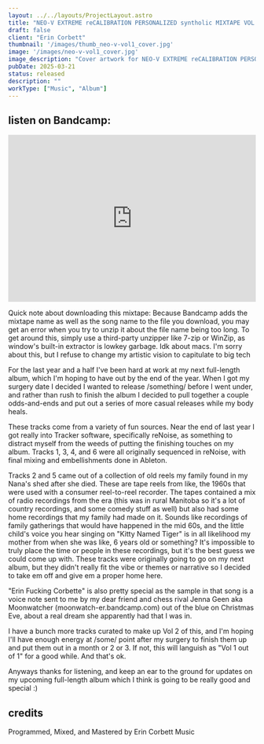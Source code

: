 ```yaml
---
layout: ../../layouts/ProjectLayout.astro
title: "NEO-V EXTREME reCALIBRATION PERSONALIZED syntholic MIXTAPE VOL. 1"
draft: false
client: "Erin Corbett"
thumbnail: '/images/thumb_neo-v-vol1_cover.jpg'
image: '/images/neo-v-vol1_cover.jpg'
image_description: "Cover artwork for NEO-V EXTREME reCALIBRATION PERSONALIZED syntholic MIXTAPE VOL. 1"
pubDate: 2025-03-21
status: released
description: ""
workType: ["Music", "Album"]
---
```


## listen on Bandcamp:

<iframe style="border: 0; width: 100%; height: 340px;" src="https://bandcamp.com/EmbeddedPlayer/album=3036193646/size=large/bgcol=333333/linkcol=e99708/artwork=none/transparent=true/" seamless><a href="https://erincorbett.bandcamp.com/album/neo-v-extreme-recalibration-personalized-syntholic-mixtape-vol-1">NEO-V EXTREME reCALIBRATION PERSONALIZED syntholic MIXTAPE VOL. 1 by Erin Corbett</a></iframe>

Quick note about downloading this mixtape: Because Bandcamp adds the mixtape name as well as the song name to the file you download, you may get an error when you try to unzip it about the file name being too long. To get around this, simply use a third-party unzipper like 7-zip or WinZip, as window's built-in extractor is lowkey garbage. Idk about macs. I'm sorry about this, but I refuse to change my artistic vision to capitulate to big tech

For the last year and a half I've been hard at work at my next full-length album, which I'm hoping to have out by the end of the year. When I got my surgery date I decided I wanted to release /something/ before I went under, and rather than rush to finish the album I decided to pull together a couple odds-and-ends and put out a series of more casual releases while my body heals.

These tracks come from a variety of fun sources. Near the end of last year I got really into Tracker software, specifically reNoise, as something to distract myself from the weeds of putting the finishing touches on my album. Tracks 1, 3, 4, and 6 were all originally sequenced in reNoise, with final mixing and embellishments done in Ableton.

Tracks 2 and 5 came out of a collection of old reels my family found in my Nana's shed after she died. These are tape reels from like, the 1960s that were used with a consumer reel-to-reel recorder. The tapes contained a mix of radio recordings from the era (this was in rural Manitoba so it's a lot of country recordings, and some comedy stuff as well) but also had some home recordings that my family had made on it. Sounds like recordings of family gatherings that would have happened in the mid 60s, and the little child's voice you hear singing on "Kitty Named Tiger" is in all likelihood my mother from when she was like, 6 years old or something? It's impossible to truly place the time or people in these recordings, but it's the best guess we could come up with. These tracks were originally going to go on my next album, but they didn't really fit the vibe or themes or narrative so I decided to take em off and give em a proper home here.

"Erin Fucking Corbette" is also pretty special as the sample in that song is a voice note sent to me by my dear friend and chess rival Jenna Geen aka Moonwatcher (moonwatch-er.bandcamp.com) out of the blue on Christmas Eve, about a real dream she apparently had that I was in.

I have a bunch more tracks curated to make up Vol 2 of this, and I'm hoping I'll have enough energy at /some/ point after my surgery to finish them up and put them out in a month or 2 or 3. If not, this will languish as "Vol 1 out of 1" for a good while. And that's ok.

Anyways thanks for listening, and keep an ear to the ground for updates on my upcoming full-length album which I think is going to be really good and special :) 

## credits

Programmed, Mixed, and Mastered by Erin Corbett Music 